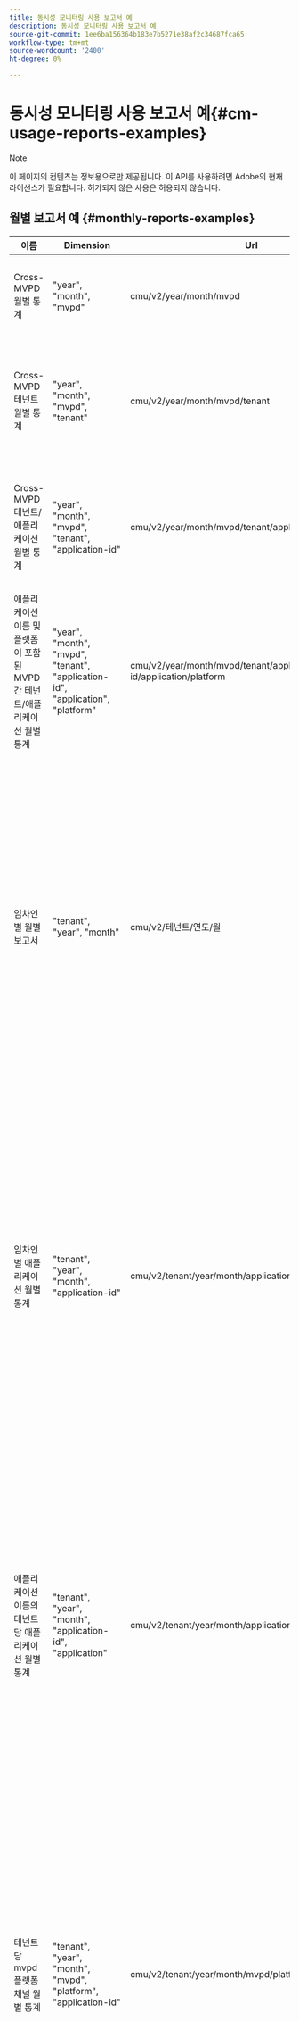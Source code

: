 ```yaml
---
title: 동시성 모니터링 사용 보고서 예
description: 동시성 모니터링 사용 보고서 예
source-git-commit: 1ee6ba156364b183e7b5271e38af2c34687fca65
workflow-type: tm+mt
source-wordcount: '2400'
ht-degree: 0%

---
```


# 동시성 모니터링 사용 보고서 예{#cm-usage-reports-examples}

>[!NOTE]
>
>이 페이지의 컨텐츠는 정보용으로만 제공됩니다. 이 API를 사용하려면 Adobe의 현재 라이선스가 필요합니다. 허가되지 않은 사용은 허용되지 않습니다.

## 월별 보고서 예 {#monthly-reports-examples}

| 이름 | Dimension | Url | 지표 |
|--------------------------------------------------------------------------------|----------------------------------------------------------------------------------|----------------------------------------------------------------------|---------------------------------------------------------------------------------------------------------------------------------------------------------------------------------------------------------------------------------------------------------------------------------------------------------------------------------------------------------------------|
| Cross-MVPD 월별 통계 | &quot;year&quot;, &quot;month&quot;, &quot;mvpd&quot; | cmu/v2/year/month/mvpd | &quot;활성 사용자&quot;, &quot;활성 세션&quot;, &quot;시작된 세션&quot;, &quot;완료된 세션&quot;, &quot;실패한 시도&quot;, &quot;무시된 세션&quot;, &quot;중단된 세션&quot; |
| Cross-MVPD 테넌트 월별 통계 | &quot;year&quot;, &quot;month&quot;, &quot;mvpd&quot;, &quot;tenant&quot; | cmu/v2/year/month/mvpd/tenant | &quot;active-users&quot;, &quot;active-sessions&quot;, &quot;started-sessions&quot;, &quot;completed-sessions&quot;,&quot;failed-attempts&quot;, &quot;dismissed-sessions&quot;, &quot;kied-sessions&quot; |
| Cross-MVPD 테넌트/애플리케이션 월별 통계 | &quot;year&quot;, &quot;month&quot;, &quot;mvpd&quot;, &quot;tenant&quot;, &quot;application-id&quot; | cmu/v2/year/month/mvpd/tenant/application-id | &quot;active-users&quot;, &quot;active-sessions&quot;, &quot;started-sessions&quot;, &quot;completed-sessions&quot;,&quot;failed-attempts&quot;, &quot;dismissed-sessions&quot;, &quot;kied-sessions&quot; |
| 애플리케이션 이름 및 플랫폼이 포함된 MVPD 간 테넌트/애플리케이션 월별 통계 | &quot;year&quot;, &quot;month&quot;, &quot;mvpd&quot;, &quot;tenant&quot;, &quot;application-id&quot;, &quot;application&quot;, &quot;platform&quot; | cmu/v2/year/month/mvpd/tenant/application-id/application/platform | &quot;active-users&quot;, &quot;active-sessions&quot;, &quot;started-sessions&quot;, &quot;completed-sessions&quot;,&quot;failed-attempts&quot;, &quot;dismissed-sessions&quot;, &quot;kied-sessions&quot; |
| 임차인별 월별 보고서 | &quot;tenant&quot;, &quot;year&quot;, &quot;month&quot; | cmu/v2/테넌트/연도/월 | &quot;active-users&quot;, &quot;active-sessions&quot;, &quot;started-sessions&quot;, &quot;completed-sessions&quot;, &quot;failed-attempts&quot;, &quot;dispatched-sessions&quot;, &quot;duration_0-15&quot;, &quot;duration_15-30&quot;, &quot;duration_30-60&quot;, &quot;duration_60-120&quot;, &quot;duration_2h-4h&quot;, &quot;duration_4h-8h&quot;, &quot;duration_8h-16h&quot;, &quot;duration_16h-1d&quot;, &quot;duration_1d-7d&quot;, &quot;duration_1w-1m&quot;, &quot;duration_over-1m&quot; |
| 임차인별 애플리케이션 월별 통계 | &quot;tenant&quot;, &quot;year&quot;, &quot;month&quot;, &quot;application-id&quot; | cmu/v2/tenant/year/month/application-id | &quot;active-users&quot;, &quot;active-sessions&quot;, &quot;started-sessions&quot;, &quot;completed-sessions&quot;, &quot;failed-attempts&quot;, &quot;dispatched-sessions&quot;, &quot;duration_0-15&quot;, &quot;duration_15-30&quot;, &quot;duration_30-60&quot;, &quot;duration_60-120&quot;, &quot;duration_2h-4h&quot;, &quot;duration_4h-8h&quot;, &quot;duration_8h-16h&quot;, &quot;duration_16h-1d&quot;, &quot;duration_1d-7d&quot;, &quot;duration_1w-1m&quot;, &quot;duration_over-1m&quot; |
| 애플리케이션 이름의 테넌트당 애플리케이션 월별 통계 | &quot;tenant&quot;, &quot;year&quot;, &quot;month&quot;, &quot;application-id&quot;, &quot;application&quot; | cmu/v2/tenant/year/month/application-id/application | &quot;active-users&quot;, &quot;active-sessions&quot;, &quot;started-sessions&quot;, &quot;completed-sessions&quot;, &quot;failed-attempts&quot;, &quot;dispatched-sessions&quot;, &quot;duration_0-15&quot;, &quot;duration_15-30&quot;, &quot;duration_30-60&quot;, &quot;duration_60-120&quot;, &quot;duration_2h-4h&quot;, &quot;duration_4h-8h&quot;, &quot;duration_8h-16h&quot;, &quot;duration_16h-1d&quot;, &quot;duration_1d-7d&quot;, &quot;duration_1w-1m&quot;, &quot;duration_over-1m&quot; |
| 테넌트당 mvpd 플랫폼 채널 월별 통계 | &quot;tenant&quot;, &quot;year&quot;, &quot;month&quot;, &quot;mvpd&quot;, &quot;platform&quot;, &quot;application-id&quot; | cmu/v2/tenant/year/month/mvpd/platform/application-id | &quot;active-users&quot;, &quot;active-sessions&quot;, &quot;started-sessions&quot;, &quot;completed-sessions&quot;, &quot;failed-attempts&quot;, &quot;dispatched-sessions&quot;, &quot;duration_0-15&quot;, &quot;duration_15-30&quot;, &quot;duration_30-60&quot;, &quot;duration_60-120&quot;, &quot;duration_2h-4h&quot;, &quot;duration_4h-8h&quot;, &quot;duration_8h-16h&quot;, &quot;duration_16h-1d&quot;, &quot;duration_1d-7d&quot;, &quot;duration_1w-1m&quot;, &quot;duration_over-1m&quot; |
| 애플리케이션 이름이 있는 테넌트당 mvpd 플랫폼 채널 월별 통계 | &quot;tenant&quot;, &quot;year&quot;, &quot;month&quot;, &quot;mvpd&quot;, &quot;platform&quot;, &quot;application-id&quot;, &quot;application&quot; | cmu/v2/tenant/year/month/mvpd/platform/application-id/application | &quot;active-users&quot;, &quot;active-sessions&quot;, &quot;started-sessions&quot;, &quot;completed-sessions&quot;, &quot;failed-attempts&quot;, &quot;dispatched-sessions&quot;, &quot;duration_0-15&quot;, &quot;duration_15-30&quot;, &quot;duration_30-60&quot;, &quot;duration_60-120&quot;, &quot;duration_2h-4h&quot;, &quot;duration_4h-8h&quot;, &quot;duration_8h-16h&quot;, &quot;duration_16h-1d&quot;, &quot;duration_1d-7d&quot;, &quot;duration_1w-1m&quot;, &quot;duration_over-1m&quot; |
| 임차인별 채널/플랫폼 월별 통계 | &quot;tenant&quot;, &quot;year&quot;, &quot;month&quot;, &quot;channel&quot;, &quot;platform&quot;, &quot;application-id&quot; | cmu/v2/tenant/year/month/channel/platform/application-id | &quot;active-users&quot;, &quot;active-sessions&quot;, &quot;started-sessions&quot;, &quot;completed-sessions&quot;, &quot;failed-attempts&quot;, &quot;dispatched-sessions&quot;, &quot;duration_0-15&quot;, &quot;duration_15-30&quot;, &quot;duration_30-60&quot;, &quot;duration_60-120&quot;, &quot;duration_2h-4h&quot;, &quot;duration_4h-8h&quot;, &quot;duration_8h-16h&quot;, &quot;duration_16h-1d&quot;, &quot;duration_1d-7d&quot;, &quot;duration_1w-1m&quot;, &quot;duration_over-1m&quot; |
| 애플리케이션 이름을 사용하는 임차인별 채널/플랫폼 월별 통계 | &quot;tenant&quot;, &quot;year&quot;, &quot;month&quot;, &quot;channel&quot;, &quot;platform&quot;, &quot;application-id&quot;,&quot;application&quot; | cmu/v2/tenant/year/month/channel/platform/application-id/application | &quot;active-users&quot;, &quot;active-sessions&quot;, &quot;started-sessions&quot;, &quot;completed-sessions&quot;, &quot;failed-attempts&quot;, &quot;dispatched-sessions&quot;, &quot;duration_0-15&quot;, &quot;duration_15-30&quot;, &quot;duration_30-60&quot;, &quot;duration_60-120&quot;, &quot;duration_2h-4h&quot;, &quot;duration_4h-8h&quot;, &quot;duration_8h-16h&quot;, &quot;duration_16h-1d&quot;, &quot;duration_1d-7d&quot;, &quot;duration_1w-1m&quot;, &quot;duration_over-1m&quot; |
| Mvpd당 월별 통계 | &quot;mvpd&quot;, &quot;year&quot;, &quot;month&quot; | cmu/v2/mvpd/년/월 | &quot;active-users&quot;, &quot;active-sessions&quot;, &quot;started-sessions&quot;, &quot;completed-sessions&quot;, &quot;failed-attempts&quot;, &quot;dispatched-sessions&quot;, &quot;duration_0-15&quot;, &quot;duration_15-30&quot;, &quot;duration_30-60&quot;, &quot;duration_60-120&quot;, &quot;duration_2h-4h&quot;, &quot;duration_4h-8h&quot;, &quot;duration_8h-16h&quot;, &quot;duration_16h-1d&quot;, &quot;duration_1d-7d&quot;, &quot;duration_1w-1m&quot;, &quot;duration_over-1m&quot; |
| MVPD당 테넌트 월별 통계 | &quot;mvpd&quot;, &quot;year&quot;, &quot;month&quot;, &quot;tenant&quot; | cmu/v2/mvpd/year/month/tenant | &quot;active-users&quot;, &quot;active-sessions&quot;, &quot;started-sessions&quot;, &quot;completed-sessions&quot;, &quot;failed-attempts&quot;, &quot;dispatched-sessions&quot;, &quot;duration_0-15&quot;, &quot;duration_15-30&quot;, &quot;duration_30-60&quot;, &quot;duration_60-120&quot;, &quot;duration_2h-4h&quot;, &quot;duration_4h-8h&quot;, &quot;duration_8h-16h&quot;, &quot;duration_16h-1d&quot;, &quot;duration_1d-7d&quot;, &quot;duration_1w-1m&quot;, &quot;duration_over-1m&quot; |
| 동시 실행 수준 월별 보고서 | &quot;year&quot;, &quot;month&quot;, &quot;concurrency-level&quot; | cmu/v2/year/month/concurrency 수준 | &quot;동시 실행 수준&quot;, &quot;사용자&quot; |
| 테넌트당 동시 실행 수준 월별 보고서 | &quot;year&quot;, &quot;month&quot;, &quot;concurrency-level&quot;, &quot;tenant&quot; | cmu/v2/year/month/concurrency-level/tenant | &quot;동시성 수준&quot;, &quot;테넌트&quot;, &quot;사용자&quot; |
| 테넌트 mvpd당 동시 실행 수준 월별 보고서 | &quot;year&quot;, &quot;month&quot;, &quot;concurrency-level&quot;, &quot;tenant&quot;, &quot;mvpd&quot; | cmu/v2/year/month/concurrency-level/tenant/mvpd | &quot;동시성 수준&quot;, &quot;테넌트&quot;, &quot;mvpd&quot;,&quot;사용자&quot; |
| 활동 수준 월별 보고서 | &quot;year&quot;, &quot;month&quot;, &quot;activity-level&quot; | cmu/v2/년/월/활동 수준 | &quot;activity-level&quot;, &quot;users&quot; |
| 테넌트당 활동 수준 월별 보고서 | &quot;year&quot;, &quot;month&quot;, &quot;activity-level&quot;, &quot;tenant&quot; | cmu/v2/year/month/activity-level/tenant | &quot;activity-level&quot;, &quot;tenant&quot;, &quot;users&quot; |
| 테넌트 mvpd당 활동 수준 월별 보고서 | &quot;year&quot;, &quot;month&quot;, &quot;activity-level&quot;, &quot;tenant&quot;, &quot;mvpd&quot; | cmu/v2/year/month/activity-level/tenant/mvpd | &quot;activity-level&quot;, &quot;tenant&quot;, &quot;mvpd&quot;,&quot;users&quot; |

*TODO:동시성 및 활동 수준 보고서가 올바른지 BG로 확인 *

## 일별 보고서 예 {#daily-reports-examples}

| 이름 | Dimension | Url | 지표 |
|------------------------------------------------------------------------------|------------------------------------------------------------------------------------------|--------------------------------------------------------------------------|---------------------------------------------------------------------------------------------------------------------------------------------------------------------------------------------------------------------------------------------------------------------------------------------------------------------------------------------------------------------|
| 크로스 테넌트 mvpd/플랫폼 일일 통계 | &quot;year&quot;, &quot;month&quot;, &quot;day&quot;, &quot;tenant&quot;, &quot;mvpd&quot;, &quot;platform&quot;, &quot;application-id&quot; | cmu/v2/year/month/day/tenant/mvpd/platform/application-id | &quot;활성 사용자&quot;, &quot;활성 세션&quot;, &quot;시작된 세션&quot;, &quot;완료된 세션&quot;, &quot;실패한 시도&quot;, &quot;무시된 세션&quot;, &quot;중단된 세션&quot; |
| 애플리케이션 이름이 있는 교차 테넌트 mvpd/플랫폼 일일 통계 | &quot;year&quot;, &quot;month&quot;, &quot;day&quot;, &quot;tenant&quot;, &quot;mvpd&quot;, &quot;platform&quot;, &quot;application-id&quot;, &quot;application&quot; | cmu/v2/year/month/day/tenant/mvpd/platform/application-id/application | &quot;활성 사용자&quot;, &quot;활성 세션&quot;, &quot;시작된 세션&quot;, &quot;완료된 세션&quot;, &quot;실패한 시도&quot;, &quot;무시된 세션&quot;, &quot;중단된 세션&quot; |
| 크로스 테넌트 플랫폼 일일 통계 | &quot;year&quot;, &quot;month&quot;, &quot;day&quot;, &quot;tenant&quot;, &quot;platform&quot;, &quot;application-id&quot; | cmu/v2/year/month/day/tenant/platform/application-id | &quot;활성 사용자&quot;, &quot;활성 세션&quot;, &quot;시작된 세션&quot;, &quot;완료된 세션&quot;, &quot;실패한 시도&quot;, &quot;무시된 세션&quot;, &quot;중단된 세션&quot; |
| 애플리케이션 이름이 있는 교차 테넌트 플랫폼 일별 통계 | &quot;year&quot;, &quot;month&quot;, &quot;day&quot;, &quot;tenant&quot;, &quot;platform&quot;, &quot;application-id&quot;, &quot;application&quot; | cmu/v2/year/month/day/tenant/platform/application-id/application | &quot;활성 사용자&quot;, &quot;활성 세션&quot;, &quot;시작된 세션&quot;, &quot;완료된 세션&quot;, &quot;실패한 시도&quot;, &quot;무시된 세션&quot;, &quot;중단된 세션&quot; |
| 크로스 테넌트 채널/플랫폼 일일 통계 | &quot;year&quot;, &quot;month&quot;, &quot;day&quot;, &quot;tenant&quot;, &quot;channel&quot;, &quot;platform&quot;, &quot;application-id&quot; | cmu/v2/year/month/day/tenant/channel/platform/application-id | &quot;활성 사용자&quot;, &quot;활성 세션&quot;, &quot;시작된 세션&quot;, &quot;완료된 세션&quot;, &quot;실패한 시도&quot;, &quot;무시된 세션&quot;, &quot;중단된 세션&quot; |
| 애플리케이션 이름을 사용하는 크로스 테넌트 채널/플랫폼 일일 통계 | &quot;year&quot;, &quot;month&quot;, &quot;day&quot;, &quot;tenant&quot;, &quot;channel&quot;, &quot;platform&quot;, &quot;application-id&quot;, &quot;application&quot; | cmu/v2/year/month/day/tenant/channel/platform/application-id/application | &quot;활성 사용자&quot;, &quot;활성 세션&quot;, &quot;시작된 세션&quot;, &quot;완료된 세션&quot;, &quot;실패한 시도&quot;, &quot;무시된 세션&quot;, &quot;중단된 세션&quot; |
| 크로스-MVPD 일일 통계 | &quot;year&quot;, &quot;month&quot;, &quot;day&quot;, mvpd&quot; | cmu/v2/year/month/day/mvpd | &quot;활성 사용자&quot;, &quot;활성 세션&quot;, &quot;시작된 세션&quot;, &quot;완료된 세션&quot;, &quot;실패한 시도&quot;, &quot;무시된 세션&quot;, &quot;중단된 세션&quot; |
| Cross-MVPD 테넌트 일일 통계 | &quot;year&quot;, &quot;month&quot;, &quot;day&quot;, &quot;mvpd&quot;, &quot;tenant&quot; | cmu/v2/year/month/day/mvpd/tenant | &quot;active-users&quot;, &quot;active-sessions&quot;, &quot;started-sessions&quot;, &quot;completed-sessions&quot;,&quot;failed-attempts&quot;, &quot;dismissed-sessions&quot;, &quot;kied-sessions&quot; |
| Cross-MVPD 테넌트/응용 프로그램 일일 통계 | &quot;year&quot;, &quot;month&quot;, &quot;day&quot;, &quot;mvpd&quot;, &quot;tenant&quot;, &quot;application-id&quot; | cmu/v2/year/month/day/mvpd/tenant/application-id | &quot;active-users&quot;, &quot;active-sessions&quot;, &quot;started-sessions&quot;, &quot;completed-sessions&quot;,&quot;failed-attempts&quot;, &quot;dismissed-sessions&quot;, &quot;kied-sessions&quot; |
| 애플리케이션 이름 및 플랫폼이 포함된 교차 MVPD 테넌트/애플리케이션 일일 통계 | &quot;year&quot;, &quot;month&quot;, &quot;day&quot;, mvpd&quot;, &quot;tenant&quot;, &quot;application-id&quot;, &quot;application&quot;, &quot;platform&quot; | cmu/v2/year/month/day/mvpd/tenant/application-id/application/platform | &quot;active-users&quot;, &quot;active-sessions&quot;, &quot;started-sessions&quot;, &quot;completed-sessions&quot;,&quot;failed-attempts&quot;, &quot;dismissed-sessions&quot;, &quot;kied-sessions&quot; |
| 테넌트당 일별 보고서 | &quot;tenant&quot;, &quot;year&quot;, &quot;month&quot;, &quot;day&quot; | cmu/v2/tenant/year/month/day | &quot;active-users&quot;, &quot;active-sessions&quot;, &quot;started-sessions&quot;, &quot;completed-sessions&quot;, &quot;failed-attempts&quot;, &quot;dispatched-sessions&quot;, &quot;duration_0-15&quot;, &quot;duration_15-30&quot;, &quot;duration_30-60&quot;, &quot;duration_60-120&quot;, &quot;duration_2h-4h&quot;, &quot;duration_4h-8h&quot;, &quot;duration_8h-16h&quot;, &quot;duration_16h-1d&quot;, &quot;duration_1d-7d&quot;, &quot;duration_1w-1m&quot;, &quot;duration_over-1m&quot; |
| 테넌트당 애플리케이션 일별 통계 | &quot;tenant&quot;, &quot;year&quot;, &quot;month&quot;, &quot;day&quot;, &quot;application-id&quot; | cmu/v2/tenant/year/month/day/application-id | &quot;active-users&quot;, &quot;active-sessions&quot;, &quot;started-sessions&quot;, &quot;completed-sessions&quot;, &quot;failed-attempts&quot;, &quot;dispatched-sessions&quot;, &quot;duration_0-15&quot;, &quot;duration_15-30&quot;, &quot;duration_30-60&quot;, &quot;duration_60-120&quot;, &quot;duration_2h-4h&quot;, &quot;duration_4h-8h&quot;, &quot;duration_8h-16h&quot;, &quot;duration_16h-1d&quot;, &quot;duration_1d-7d&quot;, &quot;duration_1w-1m&quot;, &quot;duration_over-1m&quot; |
| 애플리케이션 이름의 테넌트당 애플리케이션 일별 통계 | &quot;tenant&quot;, &quot;year&quot;, &quot;month&quot;, &quot;day&quot;, &quot;application-id&quot;, &quot;application&quot; | cmu/v2/tenant/year/month/day/application-id/application | &quot;active-users&quot;, &quot;active-sessions&quot;, &quot;started-sessions&quot;, &quot;completed-sessions&quot;, &quot;failed-attempts&quot;, &quot;dispatched-sessions&quot;, &quot;duration_0-15&quot;, &quot;duration_15-30&quot;, &quot;duration_30-60&quot;, &quot;duration_60-120&quot;, &quot;duration_2h-4h&quot;, &quot;duration_4h-8h&quot;, &quot;duration_8h-16h&quot;, &quot;duration_16h-1d&quot;, &quot;duration_1d-7d&quot;, &quot;duration_1w-1m&quot;, &quot;duration_over-1m&quot; |
| 테넌트당 mvpd 일별 통계 | &quot;tenant&quot;, &quot;year&quot;, &quot;month&quot;, &quot;day&quot;, &quot;mvpd&quot;, &quot;platform&quot;, &quot;application-id&quot; | cmu/v2/tenant/year/month/day/mvpd/platform/application-id | &quot;active-users&quot;, &quot;active-sessions&quot;, &quot;started-sessions&quot;, &quot;completed-sessions&quot;, &quot;failed-attempts&quot;, &quot;dispatched-sessions&quot;, &quot;duration_0-15&quot;, &quot;duration_15-30&quot;, &quot;duration_30-60&quot;, &quot;duration_60-120&quot;, &quot;duration_2h-4h&quot;, &quot;duration_4h-8h&quot;, &quot;duration_8h-16h&quot;, &quot;duration_16h-1d&quot;, &quot;duration_1d-7d&quot;, &quot;duration_1w-1m&quot;, &quot;duration_over-1m&quot; |
| 애플리케이션 이름이 있는 테넌트당 mvpd 일별 통계 | &quot;tenant&quot;, &quot;year&quot;, &quot;month&quot;, &quot;day&quot;, &quot;mvpd&quot;, &quot;platform&quot;, &quot;application-id&quot;, &quot;application&quot; | cmu/v2/tenant/year/month/day/mvpd/platform/application-id/application | &quot;active-users&quot;, &quot;active-sessions&quot;, &quot;started-sessions&quot;, &quot;completed-sessions&quot;, &quot;failed-attempts&quot;, &quot;dispatched-sessions&quot;, &quot;duration_0-15&quot;, &quot;duration_15-30&quot;, &quot;duration_30-60&quot;, &quot;duration_60-120&quot;, &quot;duration_2h-4h&quot;, &quot;duration_4h-8h&quot;, &quot;duration_8h-16h&quot;, &quot;duration_16h-1d&quot;, &quot;duration_1d-7d&quot;, &quot;duration_1w-1m&quot;, &quot;duration_over-1m&quot; |
| 테넌트별 채널/플랫폼 일일 통계 | &quot;tenant&quot;, &quot;year&quot;, &quot;month&quot;, &quot;day&quot;, &quot;channel&quot;, &quot;platform&quot;, &quot;application-id&quot; | cmu/v2/tenant/year/month/day/channel/platform/application-id | &quot;active-users&quot;, &quot;active-sessions&quot;, &quot;started-sessions&quot;, &quot;completed-sessions&quot;, &quot;failed-attempts&quot;, &quot;dispatched-sessions&quot;, &quot;duration_0-15&quot;, &quot;duration_15-30&quot;, &quot;duration_30-60&quot;, &quot;duration_60-120&quot;, &quot;duration_2h-4h&quot;, &quot;duration_4h-8h&quot;, &quot;duration_8h-16h&quot;, &quot;duration_16h-1d&quot;, &quot;duration_1d-7d&quot;, &quot;duration_1w-1m&quot;, &quot;duration_over-1m&quot; |
| 애플리케이션 이름의 테넌트당 채널/플랫폼 일별 통계 | &quot;tenant&quot;, &quot;year&quot;, &quot;month&quot;, &quot;day&quot;, &quot;channel&quot;, &quot;platform&quot;, &quot;application-id&quot;, &quot;application&quot; | cmu/v2/tenant/year/month/day/channel/platform/application-id/application | &quot;active-users&quot;, &quot;active-sessions&quot;, &quot;started-sessions&quot;, &quot;completed-sessions&quot;, &quot;failed-attempts&quot;, &quot;dispatched-sessions&quot;, &quot;duration_0-15&quot;, &quot;duration_15-30&quot;, &quot;duration_30-60&quot;, &quot;duration_60-120&quot;, &quot;duration_2h-4h&quot;, &quot;duration_4h-8h&quot;, &quot;duration_8h-16h&quot;, &quot;duration_16h-1d&quot;, &quot;duration_1d-7d&quot;, &quot;duration_1w-1m&quot;, &quot;duration_over-1m&quot; |
| MVPD당 일일 통계 | &quot;mvpd&quot;, &quot;year&quot;, &quot;month&quot;, &quot;day&quot; | cmu/v2/mvpd/year/month/day | &quot;active-users&quot;, &quot;active-sessions&quot;, &quot;started-sessions&quot;, &quot;completed-sessions&quot;, &quot;failed-attempts&quot;, &quot;dispatched-sessions&quot;, &quot;duration_0-15&quot;, &quot;duration_15-30&quot;, &quot;duration_30-60&quot;, &quot;duration_60-120&quot;, &quot;duration_2h-4h&quot;, &quot;duration_4h-8h&quot;, &quot;duration_8h-16h&quot;, &quot;duration_16h-1d&quot;, &quot;duration_1d-7d&quot;, &quot;duration_1w-1m&quot;, &quot;duration_over-1m&quot; |
| Mvpd 테넌트 일별 통계 | &quot;mvpd&quot;, &quot;year&quot;, &quot;month&quot;, &quot;day&quot;, &quot;tenant&quot; | cmu/v2/mvpd/year/month/day/tenant | &quot;active-users&quot;, &quot;active-sessions&quot;, &quot;started-sessions&quot;, &quot;completed-sessions&quot;, &quot;failed-attempts&quot;, &quot;dispatched-sessions&quot;, &quot;duration_0-15&quot;, &quot;duration_15-30&quot;, &quot;duration_30-60&quot;, &quot;duration_60-120&quot;, &quot;duration_2h-4h&quot;, &quot;duration_4h-8h&quot;, &quot;duration_8h-16h&quot;, &quot;duration_16h-1d&quot;, &quot;duration_1d-7d&quot;, &quot;duration_1w-1m&quot;, &quot;duration_over-1m&quot; |
| 동시 실행 수준 일일 보고서 | &quot;year&quot;, &quot;month&quot;, &quot;day&quot;, &quot;concurrency-level&quot; | cmu/v2/year/month/day/concurrency 수준 | &quot;동시 실행 수준&quot;, &quot;사용자&quot; |
| 테넌트당 동시 실행 수준 일일 보고서 | &quot;year&quot;, &quot;month&quot;, &quot;day&quot;, &quot;concurrency-level&quot;, &quot;tenant&quot; | cmu/v2/year/month/day/concurrency-level/tenant | &quot;동시성 수준&quot;, &quot;테넌트&quot;, &quot;사용자&quot; |
| 테넌트 mvpd당 동시 실행 수준 일일 보고서 | &quot;year&quot;, &quot;month&quot;, &quot;day&quot;, &quot;concurrency-level&quot;, &quot;tenant&quot;, &quot;mvpd&quot; | cmu/v2/year/month/day/concurrency-level/tenant/mvpd | &quot;동시성 수준&quot;, &quot;테넌트&quot;, &quot;mvpd&quot;,&quot;사용자&quot; |
| 활동 수준 일일 보고서 | &quot;year&quot;, &quot;month&quot;, &quot;day&quot;, &quot;activity-level&quot; | cmu/v2/년/월/일/활동 수준 | &quot;activity-level&quot;, &quot;users&quot; |
| 테넌트당 활동 수준 일일 보고서 | &quot;year&quot;, &quot;month&quot;, &quot;day&quot;, &quot;activity-level&quot;, &quot;tenant&quot; | cmu/v2/year/month/day/activity-level/tenant | &quot;activity-level&quot;, &quot;tenant&quot;, &quot;users&quot; |
| 테넌트 mvpd당 활동 수준 일일 보고서 | &quot;year&quot;, &quot;month&quot;, &quot;day&quot;, &quot;activity-level&quot;, &quot;tenant&quot;, &quot;mvpd&quot; | cmu/v2/year/month/day/activity-level/tenant/mvpd | &quot;activity-level&quot;, &quot;tenant&quot;, &quot;mvpd&quot;,&quot;users&quot; |

*TODO:동시성 및 활동 수준 보고서가 올바른지 BG로 확인 *

## 시간별 보고서 예 {#hourly-reports-examples}

| 이름 | Dimension | Url | 지표 |
|-------------------------------------------------------------------------------|--------------------------------------------------------------------------------------------------|-------------------------------------------------------------------------------|---------------------------------------------------------------------------------------------------------------------------------------------------------------------------------------------------------------------------------------------------------------------------------------------------------------------------------------------------------------------|
| 교차 테넌트 애플리케이션 시간별 통계 | &quot;year&quot;, &quot;month&quot;, &quot;day&quot;, &quot;hour&quot;, &quot;tenant&quot;, &quot;application-id&quot; | cmu/v2/year/month/day/hour/tenant/application-id | &quot;활성 사용자&quot;, &quot;활성 세션&quot;, &quot;시작된 세션&quot;, &quot;완료된 세션&quot;, &quot;실패한 시도&quot;, &quot;무시된 세션&quot;, &quot;중단된 세션&quot; |
| 애플리케이션 이름 및 플랫폼이 포함된 교차 테넌트 애플리케이션 시간별 통계 | &quot;연도&quot;, &quot;월&quot;, &quot;일&quot;, &quot;시간&quot;, &quot;테넌트&quot;, &quot;application-id&quot;, &quot;application&quot;, &quot;platform&quot; | cmu/v2/year/month/day/hour/tenant/application-id/application/platform | &quot;활성 사용자&quot;, &quot;활성 세션&quot;, &quot;시작된 세션&quot;, &quot;완료된 세션&quot;, &quot;실패한 시도&quot;, &quot;무시된 세션&quot;, &quot;중단된 세션&quot; |
| 교차 테넌트 mvpd/플랫폼 시간별 통계 | &quot;year&quot;, &quot;month&quot;, &quot;day&quot;, &quot;hour&quot;, &quot;tenant&quot;, &quot;mvpd&quot;, &quot;platform&quot;, &quot;application-id&quot; | cmu/v2/year/month/day/hour/tenant/mvpd/platform/application-id | &quot;활성 사용자&quot;, &quot;활성 세션&quot;, &quot;시작된 세션&quot;, &quot;완료된 세션&quot;, &quot;실패한 시도&quot;, &quot;무시된 세션&quot;, &quot;중단된 세션&quot; |
| 애플리케이션 이름이 있는 교차 테넌트 mvpd/플랫폼 시간별 통계 | &quot;year&quot;, &quot;month&quot;, &quot;day&quot;, &quot;hour&quot;, &quot;tenant&quot;, &quot;mvpd&quot;, &quot;platform&quot;, &quot;application-id&quot;, &quot;application&quot; | cmu/v2/year/month/day/hour/tenant/platform/application-id/application | &quot;활성 사용자&quot;, &quot;활성 세션&quot;, &quot;시작된 세션&quot;, &quot;완료된 세션&quot;, &quot;실패한 시도&quot;, &quot;무시된 세션&quot;, &quot;중단된 세션&quot; |
| 교차 테넌트 플랫폼 시간별 통계 | &quot;year&quot;, &quot;month&quot;, &quot;day&quot;, &quot;hour&quot;, &quot;tenant&quot;, &quot;platform&quot;, &quot;application-id&quot; | cmu/v2/year/month/day/hour/tenant/platform/application-id | &quot;활성 사용자&quot;, &quot;활성 세션&quot;, &quot;시작된 세션&quot;, &quot;완료된 세션&quot;, &quot;실패한 시도&quot;, &quot;무시된 세션&quot;, &quot;중단된 세션&quot; |
| 애플리케이션 이름이 있는 교차 테넌트 플랫폼 시간별 통계 | &quot;year&quot;, &quot;month&quot;, &quot;day&quot;, &quot;hour&quot;, &quot;tenant&quot;, &quot;platform&quot;, &quot;application-id&quot;, &quot;application&quot; | cmu/v2/year/month/day/hour/tenant/platform/application-id/application | &quot;활성 사용자&quot;, &quot;활성 세션&quot;, &quot;시작된 세션&quot;, &quot;완료된 세션&quot;, &quot;실패한 시도&quot;, &quot;무시된 세션&quot;, &quot;중단된 세션&quot; |
| 크로스 테넌트 채널/플랫폼 시간별 통계 | &quot;year&quot;, &quot;month&quot;, &quot;day&quot;, &quot;hour&quot;, &quot;tenant&quot;, &quot;channel&quot;, &quot;platform&quot;, &quot;application-id&quot; | cmu/v2/year/month/day/hour/tenant/channel/platform/application-id | &quot;활성 사용자&quot;, &quot;활성 세션&quot;, &quot;시작된 세션&quot;, &quot;완료된 세션&quot;, &quot;실패한 시도&quot;, &quot;무시된 세션&quot;, &quot;중단된 세션&quot; |
| 애플리케이션 이름을 사용하는 크로스 테넌트 채널/플랫폼 시간별 통계 | &quot;year&quot;, &quot;month&quot;, &quot;day&quot;, &quot;hour&quot;, &quot;tenant&quot;, &quot;channel&quot;, &quot;platform&quot;, &quot;application-id&quot;, &quot;application&quot; | cmu/v2/year/month/day/hour/tenant/channel/platform/application-id/application | &quot;active-users&quot;, &quot;active-sessions&quot;, &quot;started-sessions&quot;, &quot;completed-sessions&quot;,&quot;failed-attempts&quot;, &quot;dismissed-sessions&quot;, &quot;kied-sessions&quot; |
| Cross-MVPD 시간별 통계 | &quot;year&quot;, &quot;month&quot;, &quot;day&quot;, &quot;hour&quot;, &quot;mvpd&quot; | cmu/v2/year/month/day/hour/mvpd/ | &quot;active-users&quot;, &quot;active-sessions&quot;, &quot;started-sessions&quot;, &quot;completed-sessions&quot;,&quot;failed-attempts&quot;, &quot;dismissed-sessions&quot;, &quot;kied-sessions&quot; |
| Cross-MVPD 테넌트 시간별 통계 | &quot;year&quot;, &quot;month&quot;, &quot;day&quot;, &quot;hour&quot;, &quot;mvpd&quot;, &quot;tenant&quot; | cmu/v2/year/month/day/hour/mvpd/tenant | &quot;active-users&quot;, &quot;active-sessions&quot;, &quot;started-sessions&quot;, &quot;completed-sessions&quot;,&quot;failed-attempts&quot;, &quot;dismissed-sessions&quot;, &quot;kied-sessions&quot; |
| Cross-MVPD 테넌트/응용 프로그램 시간별 통계 | &quot;year&quot;, &quot;month&quot;, &quot;day&quot;, &quot;hour&quot;, &quot;mvpd&quot;, &quot;tenant&quot;, &quot;application-id&quot; | cmu/v2/year/month/day/hour/mvpd/tenant/application-id | &quot;활성 사용자&quot;, &quot;활성 세션&quot;, &quot;시작된 세션&quot;, &quot;완료된 세션&quot;, &quot;실패한 시도&quot;, &quot;무시된 세션&quot;, &quot;중단된 세션&quot; |
| 애플리케이션 이름 및 플랫폼이 포함된 교차 MVPD 테넌트/애플리케이션 시간별 통계 | &quot;year&quot;, &quot;month&quot;, &quot;day&quot;, &quot;hour&quot;, &quot;mvpd&quot;, &quot;tenant&quot;, &quot;application-id&quot;, &quot;application&quot;, &quot;platform&quot; | cmu/v2/year/month/day/hour/mvpd/tenant/application-id/application/platform | &quot;활성 사용자&quot;, &quot;활성 세션&quot;, &quot;시작된 세션&quot;, &quot;완료된 세션&quot;, &quot;실패한 시도&quot;, &quot;무시된 세션&quot;, &quot;중단된 세션&quot; |
| 테넌트당 시간별 통계 | &quot;테넌트&quot;, &quot;연도&quot;, &quot;월&quot;, &quot;일&quot;, &quot;시간&quot; | cmu/v2/tenant/year/month/day/hour | &quot;active-users&quot;, &quot;active-sessions&quot;, &quot;started-sessions&quot;, &quot;completed-sessions&quot;, &quot;failed-attempts&quot;, &quot;dispatched-sessions&quot;, &quot;duration_0-15&quot;, &quot;duration_15-30&quot;, &quot;duration_30-60&quot;, &quot;duration_60-120&quot;, &quot;duration_2h-4h&quot;, &quot;duration_4h-8h&quot;, &quot;duration_8h-16h&quot;, &quot;duration_16h-1d&quot;, &quot;duration_1d-7d&quot;, &quot;duration_1w-1m&quot;, &quot;duration_over-1m&quot; |
| 테넌트당 애플리케이션 시간별 통계 | &quot;tenant&quot;, &quot;year&quot;, &quot;month&quot;, &quot;day&quot;, &quot;hour&quot;, &quot;application-id&quot; | cmu/v2/tenant/year/month/day/hour/application-id | &quot;active-users&quot;, &quot;active-sessions&quot;, &quot;started-sessions&quot;, &quot;completed-sessions&quot;, &quot;failed-attempts&quot;, &quot;dispatched-sessions&quot;, &quot;duration_0-15&quot;, &quot;duration_15-30&quot;, &quot;duration_30-60&quot;, &quot;duration_60-120&quot;, &quot;duration_2h-4h&quot;, &quot;duration_4h-8h&quot;, &quot;duration_8h-16h&quot;, &quot;duration_16h-1d&quot;, &quot;duration_1d-7d&quot;, &quot;duration_1w-1m&quot;, &quot;duration_over-1m&quot; |
| 애플리케이션 이름의 테넌트당 애플리케이션 시간별 통계 | &quot;tenant&quot;, &quot;year&quot;, &quot;month&quot;, &quot;day&quot;, &quot;hour&quot;, &quot;application-id&quot;, &quot;application&quot; | cmu/v2/tenant/year/month/day/hour/application-id/application | &quot;active-users&quot;, &quot;active-sessions&quot;, &quot;started-sessions&quot;, &quot;completed-sessions&quot;, &quot;failed-attempts&quot;, &quot;dispatched-sessions&quot;, &quot;duration_0-15&quot;, &quot;duration_15-30&quot;, &quot;duration_30-60&quot;, &quot;duration_60-120&quot;, &quot;duration_2h-4h&quot;, &quot;duration_4h-8h&quot;, &quot;duration_8h-16h&quot;, &quot;duration_16h-1d&quot;, &quot;duration_1d-7d&quot;, &quot;duration_1w-1m&quot;, &quot;duration_over-1m&quot; |
| 테넌트당 mvpd 시간별 통계 | &quot;tenant&quot;, &quot;year&quot;, &quot;month&quot;, &quot;day&quot;, &quot;hour&quot;, &quot;mvpd&quot;, &quot;platform&quot;, &quot;application-id&quot; | cmu/v2/tenant/year/month/day/hour/mvpd/platform/application-id | &quot;active-users&quot;, &quot;active-sessions&quot;, &quot;started-sessions&quot;, &quot;completed-sessions&quot;, &quot;failed-attempts&quot;, &quot;dispatched-sessions&quot;, &quot;duration_0-15&quot;, &quot;duration_15-30&quot;, &quot;duration_30-60&quot;, &quot;duration_60-120&quot;, &quot;duration_2h-4h&quot;, &quot;duration_4h-8h&quot;, &quot;duration_8h-16h&quot;, &quot;duration_16h-1d&quot;, &quot;duration_1d-7d&quot;, &quot;duration_1w-1m&quot;, &quot;duration_over-1m&quot; |
| 애플리케이션 이름이 있는 테넌트당 mvpd 시간별 통계 | &quot;tenant&quot;, &quot;year&quot;, &quot;month&quot;, &quot;day&quot;, &quot;hour&quot;, &quot;mvpd&quot;, &quot;platform&quot;, &quot;application-id&quot;, &quot;application&quot; | cmu/v2/tenant/year/month/day/hour/mvpd/platform/application-id/application | &quot;active-users&quot;, &quot;active-sessions&quot;, &quot;started-sessions&quot;, &quot;completed-sessions&quot;, &quot;failed-attempts&quot;, &quot;dispatched-sessions&quot;, &quot;duration_0-15&quot;, &quot;duration_15-30&quot;, &quot;duration_30-60&quot;, &quot;duration_60-120&quot;, &quot;duration_2h-4h&quot;, &quot;duration_4h-8h&quot;, &quot;duration_8h-16h&quot;, &quot;duration_16h-1d&quot;, &quot;duration_1d-7d&quot;, &quot;duration_1w-1m&quot;, &quot;duration_over-1m&quot; |
| 임차인별 채널/플랫폼 시간별 통계 | &quot;tenant&quot;, &quot;year&quot;, &quot;month&quot;, &quot;day&quot;, &quot;hour&quot;, &quot;channel&quot;, &quot;platform&quot;, &quot;application-id&quot; | cmu/v2/tenant/year/month/day/hour/channel/platform/application-id | &quot;active-users&quot;, &quot;active-sessions&quot;, &quot;started-sessions&quot;, &quot;completed-sessions&quot;, &quot;failed-attempts&quot;, &quot;dispatched-sessions&quot;, &quot;duration_0-15&quot;, &quot;duration_15-30&quot;, &quot;duration_30-60&quot;, &quot;duration_60-120&quot;, &quot;duration_2h-4h&quot;, &quot;duration_4h-8h&quot;, &quot;duration_8h-16h&quot;, &quot;duration_16h-1d&quot;, &quot;duration_1d-7d&quot;, &quot;duration_1w-1m&quot;, &quot;duration_over-1m&quot; |
| 애플리케이션 이름을 사용하는 임차인별 채널/플랫폼 시간별 통계 | &quot;tenant&quot;, &quot;year&quot;, &quot;month&quot;, &quot;day&quot;, &quot;hour&quot;, &quot;channel&quot;, &quot;platform&quot;, &quot;application-id&quot;, &quot;application&quot; | cmu/v2/tenant/year/month/day/hour/channel/platform/application-id/application | &quot;active-users&quot;, &quot;active-sessions&quot;, &quot;started-sessions&quot;, &quot;completed-sessions&quot;, &quot;failed-attempts&quot;, &quot;dispatched-sessions&quot;, &quot;duration_0-15&quot;, &quot;duration_15-30&quot;, &quot;duration_30-60&quot;, &quot;duration_60-120&quot;, &quot;duration_2h-4h&quot;, &quot;duration_4h-8h&quot;, &quot;duration_8h-16h&quot;, &quot;duration_16h-1d&quot;, &quot;duration_1d-7d&quot;, &quot;duration_1w-1m&quot;, &quot;duration_over-1m&quot; |
| MVPD당 시간별 통계 | &quot;mvpd&quot;, &quot;year&quot;, &quot;month&quot;, &quot;day&quot;, &quot;시간&quot; | cmu/v2/mvpd/year/month/day/hour | &quot;active-users&quot;, &quot;active-sessions&quot;, &quot;started-sessions&quot;, &quot;completed-sessions&quot;, &quot;failed-attempts&quot;, &quot;dispatched-sessions&quot;, &quot;duration_0-15&quot;, &quot;duration_15-30&quot;, &quot;duration_30-60&quot;, &quot;duration_60-120&quot;, &quot;duration_2h-4h&quot;, &quot;duration_4h-8h&quot;, &quot;duration_8h-16h&quot;, &quot;duration_16h-1d&quot;, &quot;duration_1d-7d&quot;, &quot;duration_1w-1m&quot;, &quot;duration_over-1m&quot; |
| MVPD당 테넌트 시간별 통계 | &quot;mvpd&quot;, &quot;year&quot;, &quot;month&quot;, &quot;day&quot;, &quot;hour&quot;, &quot;tenant&quot; | cmu/v2/mvpd/year/month/day/hour/tenant | &quot;active-users&quot;, &quot;active-sessions&quot;, &quot;started-sessions&quot;, &quot;completed-sessions&quot;, &quot;failed-attempts&quot;, &quot;dispatched-sessions&quot;, &quot;duration_0-15&quot;, &quot;duration_15-30&quot;, &quot;duration_30-60&quot;, &quot;duration_60-120&quot;, &quot;duration_2h-4h&quot;, &quot;duration_4h-8h&quot;, &quot;duration_8h-16h&quot;, &quot;duration_16h-1d&quot;, &quot;duration_1d-7d&quot;, &quot;duration_1w-1m&quot;, &quot;duration_over-1m&quot; |

